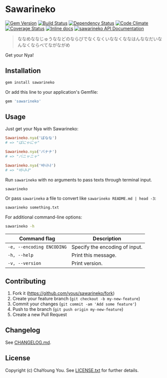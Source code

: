# Sawarineko

[![Gem Version](https://badge.fury.io/rb/sawarineko.svg)](http://badge.fury.io/rb/sawarineko)
[![Build Status](https://travis-ci.org/yous/sawarineko.svg?branch=master)](https://travis-ci.org/yous/sawarineko)
[![Dependency Status](https://gemnasium.com/yous/sawarineko.svg)](https://gemnasium.com/yous/sawarineko)
[![Code Climate](https://codeclimate.com/github/yous/sawarineko/badges/gpa.svg)](https://codeclimate.com/github/yous/sawarineko)
[![Coverage Status](https://img.shields.io/coveralls/yous/sawarineko.svg)](https://coveralls.io/r/yous/sawarineko?branch=master)
[![Inline docs](http://inch-ci.org/github/yous/sawarineko.svg?branch=master)](http://inch-ci.org/github/yous/sawarineko)
[![sawarineko API Documentation](https://www.omniref.com/ruby/gems/sawarineko.png)](https://www.omniref.com/ruby/gems/sawarineko)

> ななめななじゅうななどのならびでなくなくいななくななはんななだいなんなくならべてながながめ

Get your Nya!

## Installation

``` sh
gem install sawarineko
```

Or add this line to your application's Gemfile:

``` ruby
gem 'sawarineko'
```

## Usage

Just get your Nya with Sawarineko:

``` ruby
Sawarineko.nya('ばなな')
# => "ばにゃにゃ"

Sawarineko.nya('バナナ')
# => "バニャニャ"

Sawarineko.nya('바나나')
# => "바냐냐"
```

Run `sawarineko` with no arguments to pass texts through terminal input.

``` sh
sawarineko
```

Or pass `sawarineko` a file to convert like `sawarineko README.md | head -3`:

``` sh
sawarineko something.txt
```

For additional command-line options:

``` sh
sawarineko -h
```

Command flag              | Description
--------------------------|-------------------------------
`-e, --encoding ENCODING` | Specify the encoding of input.
`-h, --help`              | Print this message.
`-v, --version`           | Print version.

## Contributing

1. Fork it (https://github.com/yous/sawarineko/fork)
2. Create your feature branch (`git checkout -b my-new-feature`)
3. Commit your changes (`git commit -am 'Add some feature'`)
4. Push to the branch (`git push origin my-new-feature`)
5. Create a new Pull Request

## Changelog

See [CHANGELOG.md](CHANGELOG.md).

## License

Copyright (c) ChaYoung You. See [LICENSE.txt](LICENSE.txt) for further details.
